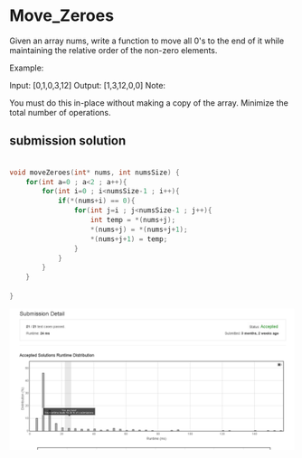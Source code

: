 # Move_Zeroes

Given an array nums, write a function to move all 0's to the end of it while maintaining the relative order of the non-zero elements.

Example:

Input: [0,1,0,3,12]
Output: [1,3,12,0,0]
Note:

You must do this in-place without making a copy of the array.
Minimize the total number of operations.



## submission solution

```c

void moveZeroes(int* nums, int numsSize) {
    for(int a=0 ; a<2 ; a++){
        for(int i=0 ; i<numsSize-1 ; i++){
            if(*(nums+i) == 0){
                for(int j=i ; j<numsSize-1 ; j++){
                    int temp = *(nums+j);
                    *(nums+j) = *(nums+j+1);
                    *(nums+j+1) = temp;
                }
            }
        }
    }
    
}

```

![Move_Zeroes.png](./Move_Zeroes.png)